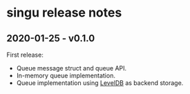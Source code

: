 # singu release notes

## 2020-01-25 - v0.1.0

First release:

- Queue message struct and queue API.
- In-memory queue implementation.
- Queue implementation using [LevelDB](https://github.com/google/leveldb) as backend storage.
